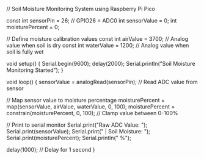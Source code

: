 // Soil Moisture Monitoring System using Raspberry Pi Pico

const int sensorPin = 26; // GPIO26 = ADC0
int sensorValue = 0;
int moisturePercent = 0;

// Define moisture calibration values
const int airValue = 3700;    // Analog value when soil is dry
const int waterValue = 1200;  // Analog value when soil is fully wet

void setup() {
  Serial.begin(9600);
  delay(2000);
  Serial.println("Soil Moisture Monitoring Started");
}

void loop() {
  sensorValue = analogRead(sensorPin);  // Read ADC value from sensor

  // Map sensor value to moisture percentage
  moisturePercent = map(sensorValue, airValue, waterValue, 0, 100);
  moisturePercent = constrain(moisturePercent, 0, 100); // Clamp value between 0-100%

  // Print to serial monitor
  Serial.print("Raw ADC Value: ");
  Serial.print(sensorValue);
  Serial.print(" | Soil Moisture: ");
  Serial.print(moisturePercent);
  Serial.println(" %");

  delay(1000); // Delay for 1 second
}
